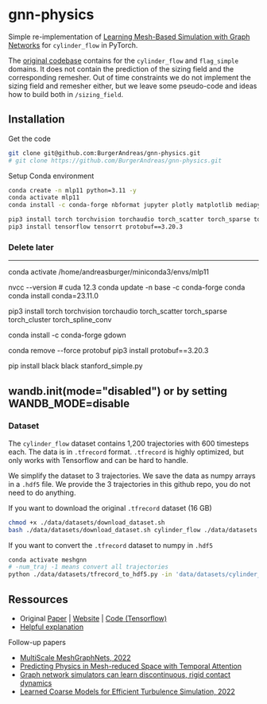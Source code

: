 # gnn-physics

Simple re-implementation of [Learning Mesh-Based Simulation with Graph Networks](https://sites.google.com/view/meshgraphnets) for `cylinder_flow` in PyTorch.

The [original codebase](https://github.com/google-deepmind/deepmind-research/tree/master/meshgraphnets) contains for the `cylinder_flow` and `flag_simple` domains.
It does not contain the prediction of the sizing field and the corresponding remesher.
Out of time constraints we do not implement the sizing field and remesher either, but we leave some pseudo-code and ideas how to build both in `/sizing_field`.


## Installation

Get the code
```bash
git clone git@github.com:BurgerAndreas/gnn-physics.git
# git clone https://github.com/BurgerAndreas/gnn-physics.git
```
Setup Conda environment
```bash
conda create -n mlp11 python=3.11 -y
conda activate mlp11
conda install -c conda-forge nbformat jupyter plotly matplotlib mediapy pip tqdm gdown -y

pip3 install torch torchvision torchaudio torch_scatter torch_sparse torch_cluster torch_spline_conv torch-geometric torchdata black
pip3 install tensorflow tensorrt protobuf==3.20.3
```

### Delete later
---
conda activate /home/andreasburger/miniconda3/envs/mlp11

nvcc --version # cuda 12.3
conda update -n base -c conda-forge conda
conda install conda=23.11.0

pip3 install torch torchvision torchaudio torch_scatter torch_sparse torch_cluster torch_spline_conv

conda install -c conda-forge gdown

conda remove --force protobuf
pip3 install protobuf==3.20.3

pip install black
black stanford_simple.py

wandb.init(mode="disabled") or by setting WANDB_MODE=disable
---

### Dataset
The `cylinder_flow` dataset contains 1,200 trajectories with 600 timesteps each.
The data is in `.tfrecord` format. `.tfrecord` is highly optimized, but only works with Tensorflow and can be hard to handle.

We simplify the dataset to 3 trajectories.
We save the data as numpy arrays in a `.hdf5` file.
We provide the 3 trajectories in this github repo, you do not need to do anything.

If you want to download the original `.tfrecord` dataset (16 GB)
```bash
chmod +x ./data/datasets/download_dataset.sh
bash ./data/datasets/download_dataset.sh cylinder_flow ./data/datasets
```
If you want to convert the `.tfrecord` dataset to numpy in `.hdf5`
```bash
conda activate meshgnn
# -num_traj -1 means convert all trajectories
python ./data/datasets/tfrecord_to_hdf5.py -in 'data/datasets/cylinder_flow/train' -out 'data/datasets/cylinder_flow_hdf5/train' --num_traj 3 
```


## Ressources

- Original [Paper](https://arxiv.org/abs/2010.03409)
|
[Website](https://sites.google.com/view/meshgraphnets)
|
[Code (Tensorflow)](https://github.com/google-deepmind/deepmind-research/tree/master/meshgraphnets)
- [Helpful explanation](https://medium.com/stanford-cs224w/learning-mesh-based-flow-simulations-on-graph-networks-44983679cf2d)

Follow-up papers
- [MultiScale MeshGraphNets, 2022](https://arxiv.org/abs/2210.00612)
- [Predicting Physics in Mesh-reduced Space with Temporal Attention](https://arxiv.org/abs/2201.09113)
- [Graph network simulators can learn discontinuous, rigid contact dynamics](https://proceedings.mlr.press/v205/allen23a.html)
- [Learned Coarse Models for Efficient Turbulence Simulation, 2022](https://arxiv.org/abs/2112.15275)